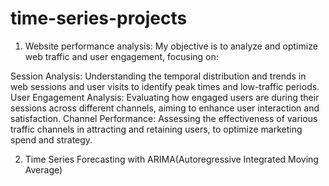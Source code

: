# time-series-projects
1. Website performance analysis: My objective is to analyze and optimize web traffic and user engagement, focusing on:

Session Analysis: Understanding the temporal distribution and trends in web sessions and user visits to identify peak times and low-traffic periods.
User Engagement Analysis: Evaluating how engaged users are during their sessions across different channels, aiming to enhance user interaction and satisfaction.
Channel Performance: Assessing the effectiveness of various traffic channels in attracting and retaining users, to optimize marketing spend and strategy.
   
2. Time Series Forecasting with ARIMA(Autoregressive Integrated Moving Average)
